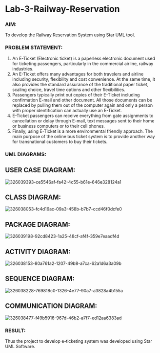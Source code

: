 # Lab-3-Railway-Reservation

### AIM:
To develop the Railway Reservation System using Star UML tool.
### PROBLEM STATEMENT:
1. An E-Ticket (Electronic ticket) is a paperless electronic document used for ticketing
passengers, particularly in the commercial airline, railway industries.
2. An E-Ticket offers many advantages for both travelers and airline including security,
flexibility and cost convenience. At the same time, it also provides the standard assurance of
the traditional paper ticket, scaling choice, travel time options and other flexibilities.
3. Passengers typically print out copies of their E-Ticket including confirmation E-mail
and other document. All those documents can be replaced by pulling them out of the computer
again and only a person with proper identification can actually use an E-Ticket.
4. E-Ticket passengers can receive everything from gate assignments to cancellation or
delay through E-mail, text messages sent to their home or business computers or to their cell
phones.
5. Finally, using E-Ticket is a more environmental friendly approach. The main purpose
of the online bus ticket system is to provide another way for transnational customers to buy
their tickets.
### UML DIAGRAMS:
## USER CASE DIAGRAM:
![326039393-ce5546af-fa42-4c55-b61e-646e328124a1](https://github.com/Gopikakarthik/Lab-3-Railway-Reservation/assets/121235427/0c67da2f-aa9b-4e90-a035-35194ab89a22)

## CLASS DIAGRAM:
![326038053-fc4d16ac-09a3-458b-b7b7-ccd46f0dcfe0](https://github.com/Gopikakarthik/Lab-3-Railway-Reservation/assets/121235427/55c8fc21-4cf9-4a50-9be9-b06416c27d20)

## PACKAGE DIAGRAM:
![326039198-92cd8423-1a25-48cf-af4f-359e7eaadf4d](https://github.com/Gopikakarthik/Lab-3-Railway-Reservation/assets/121235427/1e557b25-3eb6-45bb-ad78-8963f88016c3)

## ACTIVITY DIAGRAM:
![326038153-80a761a2-1207-49b8-a7ca-62a1d6a3a09b](https://github.com/Gopikakarthik/Lab-3-Railway-Reservation/assets/121235427/9032c533-6e8c-4fd4-a7c5-222022d00658)

## SEQUENCE DIAGRAM:
![326038228-769818c0-1326-4e77-90a7-a3828a4b155a](https://github.com/Gopikakarthik/Lab-3-Railway-Reservation/assets/121235427/8fb75878-ba81-43cd-b1e4-19089aaac30d)

## COMMUNICATION DIAGRAM:
![326038477-f49b5916-967d-46b2-a7f7-ed12aa6383ad](https://github.com/Gopikakarthik/Lab-3-Railway-Reservation/assets/121235427/7d0d28ae-5d66-40bd-bd45-3db7f6438f63)



### RESULT:
Thus the project to develop e-ticketing system was developed using Star UML Software.

